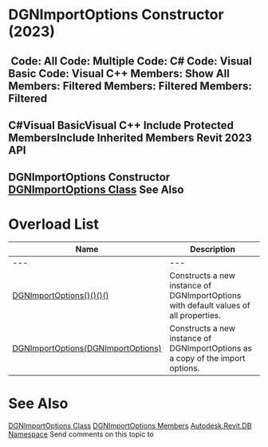 # DGNImportOptions Constructor (2023)

﻿
 Code: All Code: Multiple Code: C# Code: Visual Basic Code: Visual C++  Members: Show All Members: Filtered Members: Filtered Members: Filtered   
---  
C#Visual BasicVisual C++
Include Protected MembersInclude Inherited Members
Revit 2023 API  
---  
DGNImportOptions Constructor   
[DGNImportOptions Class](81dec13f-8eca-f2eb-bf60-1e206e6d0d98.md "DGNImportOptions Class") See Also  
---  
# Overload List
| Name | Description |
| --- | --- |
| --- | --- | --- |
| [DGNImportOptions()()()()](43129592-46c2-2082-e54d-f3eb6276d42e.md "DGNImportOptions Constructor") | Constructs a new instance of DGNImportOptions with default values of all properties. |
| [DGNImportOptions(DGNImportOptions)](25841a71-804e-e10d-880e-ebadf80fb0ae.md "DGNImportOptions Constructor \(DGNImportOptions\)") | Constructs a new instance of DGNImportOptions as a copy of the import options. |

# See Also
[DGNImportOptions Class](81dec13f-8eca-f2eb-bf60-1e206e6d0d98.md "DGNImportOptions Class")
[DGNImportOptions Members](f8caf63c-93f6-47c0-30d6-43c4f3643ab3.md "DGNImportOptions Members")
[Autodesk.Revit.DB Namespace](87546ba7-461b-c646-cbb1-2cb8f5bff8b2.md "Autodesk.Revit.DB Namespace")
Send comments on this topic to 